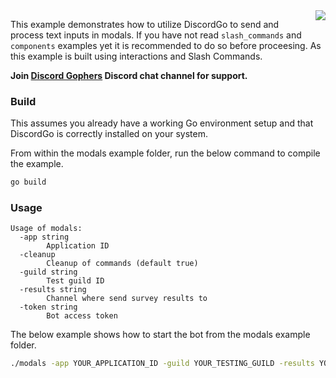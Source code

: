 <img align="right" src="http://bwmarrin.github.io/discordgo/img/discordgo.png">

This example demonstrates how to utilize DiscordGo to send and process text
inputs in modals. If you have not read `slash_commands` and `components`
examples yet it is recommended to do so before proceesing. As this example
is built using interactions and Slash Commands.

**Join [Discord Gophers](https://discord.gg/0f1SbxBZjYoCtNPP)
Discord chat channel for support.**

### Build

This assumes you already have a working Go environment setup and that
DiscordGo is correctly installed on your system.

From within the modals example folder, run the below command to compile the
example.

```sh
go build
```

### Usage

```
Usage of modals:
  -app string
    	Application ID
  -cleanup
    	Cleanup of commands (default true)
  -guild string
    	Test guild ID
  -results string
    	Channel where send survey results to
  -token string
    	Bot access token
```

The below example shows how to start the bot from the modals example folder.

```sh
./modals -app YOUR_APPLICATION_ID -guild YOUR_TESTING_GUILD -results YOUR_TESTING_CHANNEL -token YOUR_BOT_TOKEN
```
